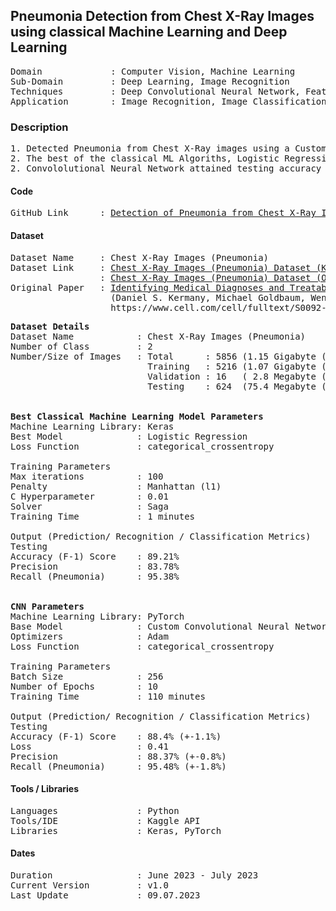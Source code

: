 ## Pneumonia Detection from Chest X-Ray Images using classical Machine Learning and Deep Learning                                             

<pre>
Domain             : Computer Vision, Machine Learning
Sub-Domain         : Deep Learning, Image Recognition
Techniques         : Deep Convolutional Neural Network, Feature Extraction, Classical ML Aglorithms 
Application        : Image Recognition, Image Classification, Medical Imaging
</pre>

### Description
<pre>
1. Detected Pneumonia from Chest X-Ray images using a Custom Convolutional Neural Network model and Classical ML Aglorithms.
2. The best of the classical ML Algoriths, Logistic Regression, attained testing accuracy of 89.21%.
2. Convololutional Neural Network attained testing accuracy 88.41% (+-1.1%) and a loss of 0.41.
</pre>

#### Code
<pre>
GitHub Link      : <a href=https://github.com/mdarm/Pneumonia-X-Ray-Detection>Detection of Pneumonia from Chest X-Ray Images</a>
</pre>

#### Dataset
<pre>
Dataset Name     : Chest X-Ray Images (Pneumonia)
Dataset Link     : <a href=https://www.kaggle.com/paultimothymooney/chest-xray-pneumonia>Chest X-Ray Images (Pneumonia) Dataset (Kaggle)</a>
                 : <a href=https://data.mendeley.com/datasets/rscbjbr9sj/2>Chest X-Ray Images (Pneumonia) Dataset (Original Dataset)</a>
Original Paper   : <a href=https://www.cell.com/cell/fulltext/S0092-8674(18)30154-5>Identifying Medical Diagnoses and Treatable Diseases by Image-Based Deep Learning</a>
                   (Daniel S. Kermany, Michael Goldbaum, Wenjia Cai, M. Anthony Lewis, Huimin Xia, Kang Zhang)
                   https://www.cell.com/cell/fulltext/S0092-8674(18)30154-5
</pre>

<pre>
<b>Dataset Details</b>
Dataset Name            : Chest X-Ray Images (Pneumonia)
Number of Class         : 2
Number/Size of Images   : Total      : 5856 (1.15 Gigabyte (GB))
                          Training   : 5216 (1.07 Gigabyte (GB))
                          Validation : 16   ( 2.8 Megabyte (MB))
                          Testing    : 624  (75.4 Megabyte (MB))

  
<b>Best Classical Machine Learning Model Parameters</b>
Machine Learning Library: Keras 
Best Model              : Logistic Regression
Loss Function           : categorical_crossentropy

Training Parameters
Max iterations          : 100 
Penalty                 : Manhattan (l1)
C Hyperparameter        : 0.01
Solver                  : Saga
Training Time           : 1 minutes 

Output (Prediction/ Recognition / Classification Metrics)
Testing
Accuracy (F-1) Score    : 89.21% 
Precision               : 83.78%
Recall (Pneumonia)      : 95.38% 


<b>CNN Parameters</b>
Machine Learning Library: PyTorch 
Base Model              : Custom Convolutional Neural Network
Optimizers              : Adam
Loss Function           : categorical_crossentropy

Training Parameters
Batch Size              : 256 
Number of Epochs        : 10 
Training Time           : 110 minutes 

Output (Prediction/ Recognition / Classification Metrics)
Testing
Accuracy (F-1) Score    : 88.4% (+-1.1%)
Loss                    : 0.41
Precision               : 88.37% (+-0.8%)
Recall (Pneumonia)      : 95.48% (+-1.8%)
</pre>

#### Tools / Libraries
<pre>
Languages               : Python
Tools/IDE               : Kaggle API 
Libraries               : Keras, PyTorch
</pre>

#### Dates
<pre>
Duration                : June 2023 - July 2023
Current Version         : v1.0
Last Update             : 09.07.2023
</pre>
